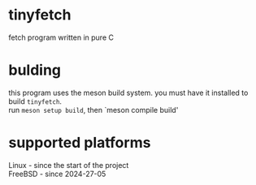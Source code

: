 # tinyfetch
fetch program written in pure C
# bulding
this program uses the meson build system. you must have it installed to build `tinyfetch`.<br>
run `meson setup build`, then `meson compile build'
# supported platforms
Linux - since the start of the project<br>
FreeBSD - since 2024-27-05
